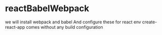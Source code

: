 # reactBabelWebpack
we will install webpack and babel
And configure these for react env
create-react-app comes without any build configuration